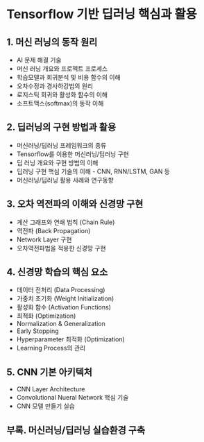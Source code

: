 # Tensorflow 기반 딥러닝 핵심과 활용
## 1. 머신 러닝의 동작 원리
* AI 문제 해결 기술
* 머신 러닝 개요와 프로젝트 프로세스
* 학습모델과 회귀분석 및 비용 함수의 이해
* 오차수정과 경사하강법의 원리
* 로지스틱 회귀와 활성화 함수의 이해
* 소프트맥스(softmax)의 동작 이해
## 2. 딥러닝의 구현 방법과 활용
* 머신러닝/딥러닝 프레임워크의 종류
* Tensorflow를 이용한 머신러닝/딥러닝 구현
* 딥 러닝 개요와 구현 방법의 이해
* 딥러닝 구현 핵심 기술의 이해 - CNN, RNN/LSTM, GAN 등
* 머신러닝/딥러닝 활용 사례와 연구동향
## 3. 오차 역전파의 이해와 신경망 구현
* 계산 그래프와 연쇄 법칙 (Chain Rule)
* 역전파 (Back Propagation)
* Network Layer 구현
* 오차역전파법을 적용한 신경망 구현
## 4. 신경망 학습의 핵심 요소
* 데이터 전처리 (Data Processing) 
* 가중치 초기화 (Weight Initialization)
* 활성화 함수 (Activation Functions)
* 최적화 (Optimization)
* Normalization & Generalization 
* Early Stopping
* Hyperparameter 최적화 (Optimization)
* Learning Process의 관리
## 5. CNN 기본 아키텍처
* CNN Layer Architecture
* Convolutional Nueral Network 핵심 기술
* CNN 모델 만들기 실습
## 부록. 머신러닝/딥러닝 실습환경 구축
